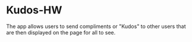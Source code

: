 # Kudos-HW
The app allows users to send compliments or "Kudos" to other users that are then displayed on the page for all to see.